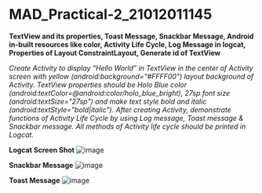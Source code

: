 # MAD_Practical-2_21012011145
**TextView and its properties, Toast Message, Snackbar Message, Android in-built resources like color, Activity Life Cycle, Log Message in logcat, Properties of Layout ConstraintLayout, Generate id of TextView**

_Create Activity to display “Hello World” in TextView in the center of Activity screen with yellow (android:background="#FFFF00") layout background of Activity. TextView properties should be Holo Blue color (android:textColor=@android:color/holo_blue_bright), 27sp font size (android:textSize="27sp") and make text style bold and italic (android:textStyle="bold|italic"). After creating Activity, demonstrate functions of Activity Life Cycle by using Log message, Toast message & Snackbar message. All methods of Activity life cycle should be printed in Logcat._

**Logcat Screen Shot**
![image](https://github.com/VenishSureliya/MAD_Practical-2_21012011145/assets/139520486/70ba4598-5587-40fd-8943-494b3b17f405)

**Snackbar Message**
![image](https://github.com/VenishSureliya/MAD_Practical-2_21012011145/assets/139520486/12b36b74-dde0-47dd-b2c2-572b9b3d5f9b)

**Toast Message**
![image](https://github.com/VenishSureliya/MAD_Practical-2_21012011145/assets/139520486/092b941a-5841-4840-a1d2-f302180903f3)
